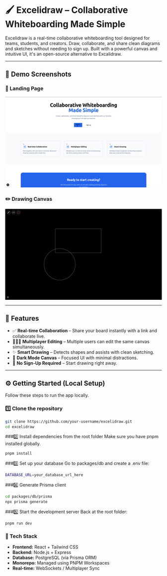 # 🖌️ Excelidraw – Collaborative Whiteboarding Made Simple

Excelidraw is a real-time collaborative whiteboarding tool designed for teams, students, and creators. Draw, collaborate, and share clean diagrams and sketches without needing to sign up. Built with a powerful canvas and intuitive UI, it's an open-source alternative to Excalidraw.

---

## 🌟 Demo Screenshots

### 🚀 Landing Page

![Landing Page](./screenshots/Screenshot%20from%202025-07-25%2016-35-30.png)

### ✏️ Drawing Canvas

![Drawing Canvas](./screenshots/Screenshot%20from%202025-07-25%2016-35-41.png)

---

## 🔧 Features

- ✅ **Real-time Collaboration** – Share your board instantly with a link and collaborate live.
- 🧑‍🤝‍🧑 **Multiplayer Editing** – Multiple users can edit the same canvas simultaneously.
- ✨ **Smart Drawing** – Detects shapes and assists with clean sketching.
- 🖤 **Dark Mode Canvas** – Focused UI with minimal distractions.
- 🚫 **No Sign-Up Required** – Start drawing right away.

---

## ⚙️ Getting Started (Local Setup)

Follow these steps to run the app locally.

### 1️⃣ Clone the repository

```bash
git clone https://github.com/your-username/excelidraw.git
cd excelidraw
```
###2️⃣ Install dependencies from the root folder
Make sure you have pnpm installed globally.
```bash
pnpm install 
```
###3️⃣ Set up your database
Go to packages/db and create a .env file:
```bash
DATABASE_URL=your_database_url_here
```
###4️⃣ Generate Prisma client
```bash
cd packages/db/prisma
npx prisma generate
```
###5️⃣ Start the development server
Back at the root folder:
```bash
pnpm run dev
```

### 📁 Tech Stack

- **Frontend:** React + Tailwind CSS  
- **Backend:** Node.js + Express  
- **Database:** PostgreSQL (via Prisma ORM)  
- **Monorepo:** Managed using PNPM Workspaces  
- **Real-time:** WebSockets / Multiplayer Sync


